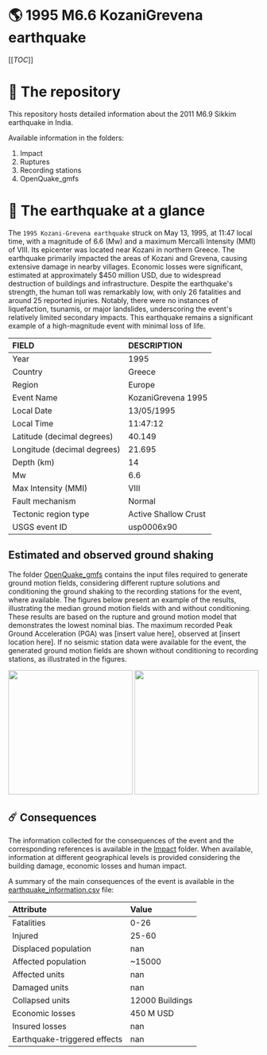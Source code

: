 # 🌎 1995 M6.6 KozaniGrevena earthquake
[[_TOC_]]

# 📂 The repository

This repository hosts detailed information about the 2011 M6.9 Sikkim earthquake in India.

Available information in the folders:

1. Impact
2. Ruptures
3. Recording stations
4. OpenQuake_gmfs


# 🚀 The earthquake at a glance 

The `1995 Kozani-Grevena earthquake` struck on May 13, 1995, at 11:47 local time, with a magnitude of 6.6 (Mw) and a maximum Mercalli Intensity (MMI) of VIII. Its epicenter was located near Kozani in northern Greece. The earthquake primarily impacted the areas of Kozani and Grevena, causing extensive damage in nearby villages. Economic losses were significant, estimated at approximately $450 million USD, due to widespread destruction of buildings and infrastructure. Despite the earthquake's strength, the human toll was remarkably low, with only 26 fatalities and around 25 reported injuries. Notably, there were no instances of liquefaction, tsunamis, or major landslides, underscoring the event's relatively limited secondary impacts. This earthquake remains a significant example of a high-magnitude event with minimal loss of life.

| FIELD | DESCRIPTION |
|:-------|:-------------|
| Year | 1995 |
| Country | Greece |
| Region | Europe |
| Event Name | KozaniGrevena 1995 |
| Local Date | 13/05/1995 |
| Local Time | 11:47:12 |
| Latitude (decimal degrees) | 40.149 |
| Longitude (decimal degrees) | 21.695 |
| Depth (km) | 14 |
| Mw | 6.6 |
| Max Intensity (MMI) | VIII |
| Fault mechanism | Normal |
| Tectonic region type | Active Shallow Crust |
| USGS event ID | usp0006x90 |

## Estimated and observed ground shaking

The folder [OpenQuake_gmfs](./OpenQuake_gmfs/) contains the input files required to generate ground motion fields, considering different rupture solutions and conditioning the ground shaking to the recording stations for the event, where available. The figures below present an example of the results, illustrating the median ground motion fields with and without conditioning. These results are based on the rupture and ground motion model that demonstrates the lowest nominal bias. The maximum recorded Peak Ground Acceleration (PGA) was [insert value here], observed at [insert location here]. If no seismic station data were available for the event, the generated ground motion fields are shown without conditioning to recording stations, as illustrated in the figures.

<img src="./OpenQuake_gmfs/median_gmf_stations_none.png" height="250">
<img src="./OpenQuake_gmfs/median_gmf_stations_seismic.png" height="250">

## ☄️ Consequences

The information collected for the consequences of the event and the corresponding references is available in the [Impact](./Impact) folder. When available, information at different geographical levels is provided considering the building damage, economic losses and human impact.

A summary of the main consequences of the event is available in the [earthquake_information.csv](./earthquake_information.csv) file:

| Attribute | Value |
|:-------|:-------------|
| Fatalities | 0-26 |
| Injured | 25-60 |
| Displaced population | nan |
| Affected population | ~15000 |
| Affected units | nan |
| Damaged units | nan |
| Collapsed units | 12000 Buildings |
| Economic losses | 450 M USD |
| Insured losses | nan |
| Earthquake-triggered effects | nan |